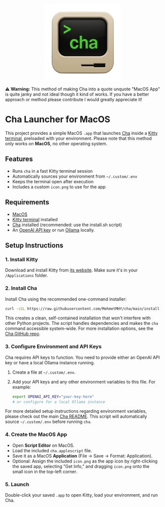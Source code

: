 <p align="center">
  <img width="250" src="./icon.png">
</p>

⚠️ **Warning:** This method of making Cha into a quote unquote "MacOS App" is quite janky and not ideal though it kind of works. If you have a better approach or method please contribute I would greatly appreciate it!

# Cha Launcher for MacOS

This project provides a simple MacOS `.app` that launches [Cha](https://github.com/MehmetMHY/cha) inside a [Kitty terminal](https://sw.kovidgoyal.net/kitty/), preloaded with your environment. Please note that this method only works on **MacOS**, no other operating system.

## Features

- Runs `cha` in a fast Kitty terminal session
- Automatically sources your environment from `~/.custom/.env`
- Keeps the terminal open after execution
- Includes a custom `icon.png` to use for the app

## Requirements

- [MacOS](https://en.wikipedia.org/wiki/MacOS)
- [Kitty terminal](https://sw.kovidgoyal.net/kitty/) installed
- [Cha](https://github.com/MehmetMHY/cha) installed (recommended: use the install.sh script)
- An [OpenAI API key](https://openai.com/api/) or run [Ollama](https://ollama.com/) locally.

## Setup Instructions

### 1. Install Kitty

Download and install Kitty from [its website](https://sw.kovidgoyal.net/kitty/). Make sure it's in your `/Applications` folder.

### 2. Install Cha

Install Cha using the recommended one-command installer:

```bash
curl -sSL https://raw.githubusercontent.com/MehmetMHY/cha/main/install.sh | bash
```

This creates a clean, self-contained installation that won't interfere with other Python projects. The script handles dependencies and makes the `cha` command accessible system-wide. For more installation options, see the [Cha GitHub repo](https://github.com/MehmetMHY/cha).

### 3. Configure Environment and API Keys

Cha requires API keys to function. You need to provide either an OpenAI API key or have a local Ollama instance running.

1.  Create a file at `~/.custom/.env`.
2.  Add your API keys and any other environment variables to this file. For example:

    ```bash
    export OPENAI_API_KEY="your-key-here"
    # or configure for a local Ollama instance
    ```

For more detailed setup instructions regarding environment variables, please check out the main [Cha README](https://github.com/MehmetMHY/cha). This script will automatically source `~/.custom/.env` before running `cha`.

### 4. Create the MacOS App

- Open **Script Editor** on MacOS.
- Load the included `cha.applescript` file.
- Save it as a MacOS **Application** (File → Save → Format: Application).
- Optional: Assign the included `icon.png` as the app icon by right-clicking the saved app, selecting "Get Info," and dragging `icon.png` onto the small icon in the top-left corner.

### 5. Launch

Double-click your saved `.app` to open Kitty, load your environment, and run Cha.
